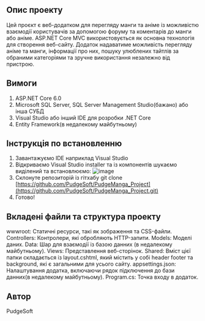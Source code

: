 
## Опис проекту
Цей проєкт є веб-додатком для перегляду манги та аніме із можливістю взаємодії користувачів за допомогою форуму та коментарів до манги або аніме. ASP.NET Core MVC використовується як основна технологія для створення веб-сайту. Додаток надаватиме можливість перегляду аніме та манги, інформації про них, пошуку улюблених тайтлів за обраними категоріями та зручне використання незалежно від пристрою.

## Вимоги
1. ASP.NET Core 6.0 
2. Microsoft SQL Server, SQL Server Management Studio(бажано) або інша СУБД
3. Visual Studio або інший IDE для розробки .NET Core
4. Entity Framework(в недалекому майбутньому)

## Інструкція по встановленню

1. Завантажуємо IDE наприклад Visual Studio
2. Відкриваємо Visual Studio installer та із компонентів шукаємо виділений та встановлюємо: ![image](https://github.com/PudgeSoft/PudgeManga_Project/assets/119793234/3b914e14-2af4-4b4e-8ce5-94dbc889156d)
3. Склонуте репозиторій із гітхабу git clone [https://github.com/PudgeSoft/PudgeManga_Project](https://github.com/PudgeSoft/PudgeManga_Project.git)
4. Готово!

## Вкладені файли та структура проекту
wwwroot: Статичні ресурси, такі як зображення та CSS-файли.
Controllers: Контролери, які обробляють HTTP-запити.
Models: Моделі даних.
Data: Шар для взаємодії із базою данних (в недалекому майбутньому).
Views: Представлення веб-сторінок.
Shared: Вміст цієї папки складається із layout.cshtml, який містить у собі header footer та background, які є загальними для усього сайту.
appsettings.json: Налаштування додатка, включаючи рядок підключення до бази данних(в недалекому майбутньому).
Program.cs: Точка входу в додаток. 
## Автор
PudgeSoft
